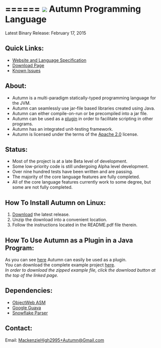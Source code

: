 ======
<img src="https://travis-ci.org/Mackenzie-High/autumn.svg">
Autumn Programming Language
======
Latest Binary Release: February 17, 2015

Quick Links:
------------
+ [Website and Language Specification](http://mackenzie-high.github.io/autumn/)
+ [Download Page](http://mackenzie-high.github.io/autumn/TextPage.html?page=Downloads)
+ [Known Issues](http://www.mackenziehigh.me/autumn/TextPage.html?page=Known%20Bugs)

About:
------
+ Autumn is a multi-paradigm statically-typed programming language for the JVM.
+ Autumn can seamlessly use jar-file based libraries created using Java.
+ Autumn can either compile-on-run or be precompiled into a jar file. 
+ Autumn can be used as a [plugin](https://github.com/Mackenzie-High/autumn/blob/gh-pages/other/How-To-Use-Autumn-As-A-Plugin/src/example/Main.java) in order to facilitate scripting in other programs.
+ Autumn has an integrated unit-testing framework. 
+ Autumn is licensed under the terms of the [Apache 2.0](http://www.apache.org/licenses/LICENSE-2.0) license. 

Status:
------
+ Most of the project is at a late Beta level of development.
+ Some low-priority code is still undergoing Alpha level development. 
+ Over nine hundred tests have been written and are passing. 
+ The majority of the core language features are fully completed.
+ All of the core language features currently work to some degree, but some are not fully completed. 

How To Install Autumn on Linux:
------------------------
1. [Download](http://mackenzie-high.github.io/autumn/TextPage.html?page=Downloads) the latest release. 
2. Unzip the download into a convenient location.  
3. Follow the instructions located in the README.pdf file therein. 

How To Use Autumn as a Plugin in a Java Program: 
----------------------------------------------
As you can see [here](https://github.com/Mackenzie-High/autumn/blob/gh-pages/other/How-To-Use-Autumn-As-A-Plugin/src/example/Main.java) Autumn can easily be used as a plugin.  
You can download the complete example project [here](https://drive.google.com/open?id=0B2am-qoFTOsTbmRWZHl6N3R4akE&authuser=0).  
*In order to download the zipped example file, click the download button at the top of the linked page.*  

Dependencies:
-------------
+ [ObjectWeb ASM](http://asm.ow2.org/)
+ [Google Guava](https://github.com/google/guava)
+ [Snowflake Parser](http://www.mackenziehigh.me/snowflake/)

Contact:
-------------
Email: MackenzieHigh2995+Autumn@Gmail.com


